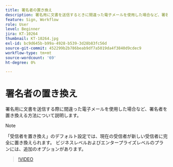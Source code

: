 ```yaml
---
title: 署名者の置き換え
description: 署名用に文書を送信するときに間違った電子メールを使用した場合など、署名者を置き換える方法について説明します
feature: Sign, Workflow
role: User
level: Beginner
jira: KT-10264
thumbnail: KT-10264.jpg
exl-id: bc9d645b-b99a-4928-b539-3d28b83fc56d
source-git-commit: 452299b2b786beab9df7a5019da4f3840d9cdec9
workflow-type: tm+mt
source-wordcount: '69'
ht-degree: 0%

---
```


# 署名者の置き換え

署名用に文書を送信する際に間違った電子メールを使用した場合など、署名者を置き換える方法について説明します。

>[!NOTE]
>
>「受信者を置き換え」のデフォルト設定では、現在の受信者が新しい受信者に完全に置き換えられます。 ビジネスレベルおよびエンタープライズレベルのプランには、追加のオプションがあります。

>[!VIDEO](https://video.tv.adobe.com/v/342340?quality=12&learn=on&hidetitle=true)

